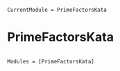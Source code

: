 ```@meta
CurrentModule = PrimeFactorsKata
```

# PrimeFactorsKata

```@index
```

```@autodocs
Modules = [PrimeFactorsKata]
```
